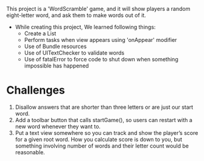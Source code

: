 This project is a 'WordScramble' game, and it will show players a random eight-letter word, and ask them to make words out of it.

* While creating this project, We learned following things:
    * Create a List
    * Perform tasks when view appears using 'onAppear' modifier
    * Use of Bundle resources
    * Use of UITextChecker to validate words
    * Use of fatalError to force code to shut down when something impossible has happened


# Challenges 

1. Disallow answers that are shorter than three letters or are just our start word.
2. Add a toolbar button that calls startGame(), so users can restart with a new word whenever they want to.
3. Put a text view somewhere so you can track and show the player’s score for a given root word. How you calculate score is down to you, but something involving number of words and their letter count would be reasonable.
